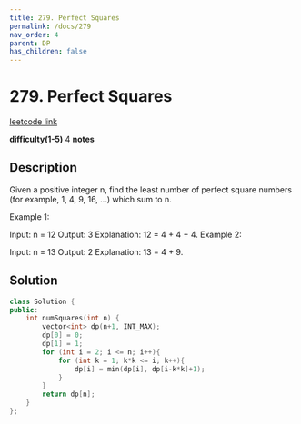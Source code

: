 ```yaml
---
title: 279. Perfect Squares
permalink: /docs/279
nav_order: 4
parent: DP
has_children: false
---
```

# 279. Perfect Squares
[leetcode link](https://leetcode.com/problems/perfect-squares/)

**difficulty(1-5)** 
4
**notes**   

## Description
Given a positive integer n, find the least number of perfect square numbers (for example, 1, 4, 9, 16, ...) which sum to n.

Example 1:

Input: n = 12
Output: 3 
Explanation: 12 = 4 + 4 + 4.
Example 2:

Input: n = 13
Output: 2
Explanation: 13 = 4 + 9.

## Solution

```c++
class Solution {
public:
    int numSquares(int n) {
        vector<int> dp(n+1, INT_MAX);
        dp[0] = 0;
        dp[1] = 1;
        for (int i = 2; i <= n; i++){
            for (int k = 1; k*k <= i; k++){
                dp[i] = min(dp[i], dp[i-k*k]+1);
            }
        }
        return dp[n];
    }
};
```